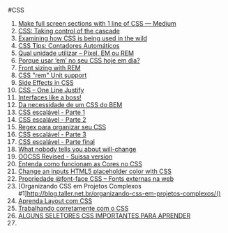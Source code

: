 #CSS
1. [Make full screen sections with 1 line of CSS — Medium](https://medium.com/@ckor/make-full-screen-sections-with-1-line-of-css-b82227c75cbd)
1. [CSS: Taking control of the cascade](https://signalvnoise.com/posts/3003-css-taking-control-of-the-cascade)
1. [Examining how CSS is being used in the wild](http://reports.quickleft.com/css)
1. [CSS Tips: Contadores Automáticos](http://gmoura.github.io/blog/2015/02/05/css-tips-contadores-automaticos/)
1. [Qual unidade utilizar – Pixel, EM ou REM](http://tableless.com.br/unidade-pixels-em-rem/)
1. [Porque usar ‘em’ no seu CSS hoje em dia?](http://blog.caelum.com.br/porque-usar-em-no-seu-css-hoje-em-dia/)
1. [Front sizing with REM](http://snook.ca/archives/html_and_css/font-size-with-rem)
1. [CSS "rem" Unit support](http://ahedg.es/w/rem.html)
1. [Side Effects in CSS](http://philipwalton.com/articles/side-effects-in-css/)
1. [CSS – One Line Justify](http://blog.vjeux.com/2011/css/css-one-line-justify.html)
1. [Interfaces like a boss!](http://woliveiras.com.br/desenvolvendo-interfaces-like-boss/)
1. [Da necessidade de um CSS do BEM](https://medium.com/@wilfernandesjr/da-necessidade-de-um-css-do-bem-7332a10c3f8d)
1. [CSS escalável - Parte 1](https://medium.com/@shankarcabus/css-escalavel-parte-1-41e7e863799e)
1. [CSS escalável - Parte 2](https://medium.com/@shankarcabus/css-escalavel-parte-2-acb9f0144c9d)
1. [Regex para organizar seu CSS](http://www.raphaelfabeni.com.br/organizando-css-com-regex/)
1. [CSS escalável - Parte 3](https://medium.com/@shankarcabus/css-escalavel-parte-3-b970ae49acb7)
1. [CSS escalável - Parte final](https://medium.com/@shankarcabus/css-escalavel-parte-final-ff845a62ec4a)
1. [What nobody tells you about will-change](http://cssmojo.com/the-dark-side-of-the-will-change-property/)
1. [OOCSS Revised - Suissa version](http://nomadev.com.br/oocss-revisado-suissa-version/)
1. [Entenda como funcionam as Cores no CSS](http://feniman.net/post-entenda-como-funcionam-as-cores-no-css)
1. [Change an inputs HTML5 placeholder color with CSS](http://stackoverflow.com/questions/2610497/change-an-inputs-html5-placeholder-color-with-css)
1. [Propriedade @font-face CSS – Fonts externas na web](http://tableless.com.br/font-face-fonts-externas-na-web/)
1. [Organizando CSS em Projetos Complexos #1]http://blog.taller.net.br/organizando-css-em-projetos-complexos/()
1. [Aprenda Layout com CSS](http://pt-br.learnlayout.com/)
1. [Trabalhando corretamente com o CSS](http://tableless.com.br/trabalhando-corretamente-com-o-css/)
1. [ALGUNS SELETORES CSS IMPORTANTES PARA APRENDER](http://willianjusten.com.br/alguns-seletores-css-importantes-para-aprender/)
1. []()
